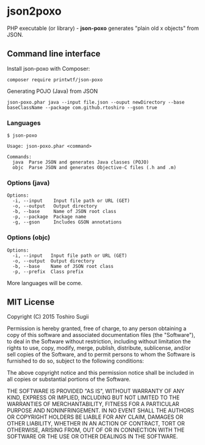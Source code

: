 json2poxo
=========

PHP executable (or library) -  **json-poxo** generates "plain old x objects" from JSON. 


## Command line interface

Install json-poxo with Composer:

    composer require printwtf/json-poxo

Generating POJO (Java) from JSON

    json-poxo.phar java --input file.json --ouput newDirectory --base baseClassName --package com.github.rtoshiro --gson true

### Languages

```
$ json-poxo

Usage: json-poxo.phar <command>

Commands:
  java  Parse JSON and generates Java classes (POJO)
  objc  Parse JSON and generates Objective-C files (.h and .m)
```

### Options (java)

```
Options:
  -i, --input    Input file path or URL (GET)
  -o, --output   Output directory
  -b, --base     Name of JSON root class
  -p, --package  Package name
  -g, --gson     Includes GSON annotations
```

### Options (objc)

```
Options:
  -i, --input   Input file path or URL (GET)
  -o, --output  Output directory
  -b, --base    Name of JSON root class
  -p, --prefix  Class prefix
```

More languages will be come.


## MIT License

Copyright (C) 2015 Toshiro Sugii

Permission is hereby granted, free of charge, to any person obtaining a copy of this software and associated documentation files (the "Software"), to deal in the Software without restriction, including without limitation the rights to use, copy, modify, merge, publish, distribute, sublicense, and/or sell copies of the Software, and to permit persons to whom the Software is furnished to do so, subject to the following conditions:

The above copyright notice and this permission notice shall be included in all copies or substantial portions of the Software.

THE SOFTWARE IS PROVIDED "AS IS", WITHOUT WARRANTY OF ANY KIND, EXPRESS OR IMPLIED, INCLUDING BUT NOT LIMITED TO THE WARRANTIES OF MERCHANTABILITY, FITNESS FOR A PARTICULAR PURPOSE AND NONINFRINGEMENT. IN NO EVENT SHALL THE AUTHORS OR COPYRIGHT HOLDERS BE LIABLE FOR ANY CLAIM, DAMAGES OR OTHER LIABILITY, WHETHER IN AN ACTION OF CONTRACT, TORT OR OTHERWISE, ARISING FROM, OUT OF OR IN CONNECTION WITH THE SOFTWARE OR THE USE OR OTHER DEALINGS IN THE SOFTWARE.
